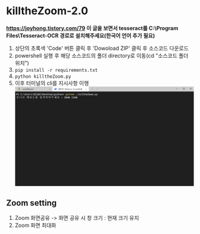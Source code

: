 # killtheZoom-2.0

**https://joyhong.tistory.com/79 이 글을 보면서 tesseract를 C:\Program Files\Tesseract-OCR 경로로 설치해주세요(한국어 언어 추가 필요)**

1. 상단의 초록색 'Code' 버튼 클릭 후 'Dowoload ZIP' 클릭 후 소스코드 다운로드
2. powershell 실행 후 해당 소스코드의 폴더 directory로 이동(cd "소스코드 폴더 위치")
3. `pip install -r requirements.txt`
4. `python killtheZoom.py`
5. 이후 터미널의 cli를 지시사항 이행
   ![iamge](resources/killtheZoom.png)

## Zoom setting

1. Zoom 화면공유 -> 화면 공유 시 창 크기 : 현재 크기 유지
2. Zoom 화면 최대화
